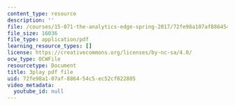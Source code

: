 ```yaml
---
content_type: resource
description: ''
file: /courses/15-071-the-analytics-edge-spring-2017/72fe98a107af886454c5ec52cf022805_6Rl8scykyEQ.pdf
file_size: 16036
file_type: application/pdf
learning_resource_types: []
license: https://creativecommons.org/licenses/by-nc-sa/4.0/
ocw_type: OCWFile
resourcetype: Document
title: 3play pdf file
uid: 72fe98a1-07af-8864-54c5-ec52cf022805
video_metadata:
  youtube_id: null
---
```


